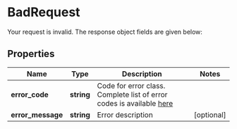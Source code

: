 # BadRequest

Your request is invalid. The response object fields are given below:

## Properties

Name | Type | Description | Notes
------------ | ------------- | ------------- | -------------
**error_code** | **string** | Code for error class. Complete list of error codes is available [here](https://pay.bleumi.com/docs/#errors) | 
**error_message** | **string** | Error description | [optional] 
